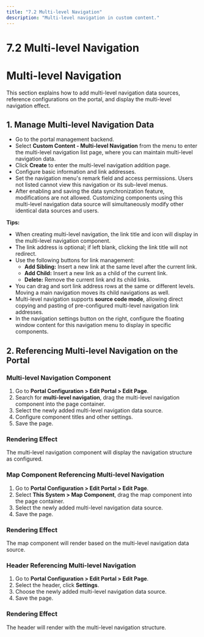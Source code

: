 ```yaml
---
title: "7.2 Multi-level Navigation"
description: "Multi-level navigation in custom content."
---
```


# 7.2 Multi-level Navigation

# Multi-level Navigation

This section explains how to add multi-level navigation data sources, reference configurations on the portal, and display the multi-level navigation effect.

## 1. Manage Multi-level Navigation Data

- Go to the portal management backend.
- Select **Custom Content - Multi-level Navigation** from the menu to enter the multi-level navigation list page, where you can maintain multi-level navigation data.
- Click **Create** to enter the multi-level navigation addition page.
- Configure basic information and link addresses.
- Set the navigation menu's remark field and access permissions. Users not listed cannot view this navigation or its sub-level menus.
- After enabling and saving the data synchronization feature, modifications are not allowed. Customizing components using this multi-level navigation data source will simultaneously modify other identical data sources and users.

**Tips:**

- When creating multi-level navigation, the link title and icon will display in the multi-level navigation component.
- The link address is optional; if left blank, clicking the link title will not redirect.
- Use the following buttons for link management:
  - **Add Sibling:** Insert a new link at the same level after the current link.
  - **Add Child:** Insert a new link as a child of the current link.
  - **Delete:** Remove the current link and its child links.
- You can drag and sort link address rows at the same or different levels. Moving a main navigation moves its child navigations as well.
- Multi-level navigation supports **source code mode**, allowing direct copying and pasting of pre-configured multi-level navigation link addresses.
- In the navigation settings button on the right, configure the floating window content for this navigation menu to display in specific components.

## 2. Referencing Multi-level Navigation on the Portal

### Multi-level Navigation Component

1. Go to **Portal Configuration > Edit Portal > Edit Page**.
2. Search for **multi-level navigation**, drag the multi-level navigation component into the page container.
3. Select the newly added multi-level navigation data source.
4. Configure component titles and other settings.
5. Save the page.

### Rendering Effect

The multi-level navigation component will display the navigation structure as configured.



### Map Component Referencing Multi-level Navigation

1. Go to **Portal Configuration > Edit Portal > Edit Page**.
2. Select **This System > Map Component**, drag the map component into the page container.
3. Select the newly added multi-level navigation data source.
4. Save the page.

### Rendering Effect

The map component will render based on the multi-level navigation data source.



### Header Referencing Multi-level Navigation

1. Go to **Portal Configuration > Edit Portal > Edit Page**.
2. Select the header, click **Settings**.
3. Choose the newly added multi-level navigation data source.
4. Save the page.

### Rendering Effect

The header will render with the multi-level navigation structure.
